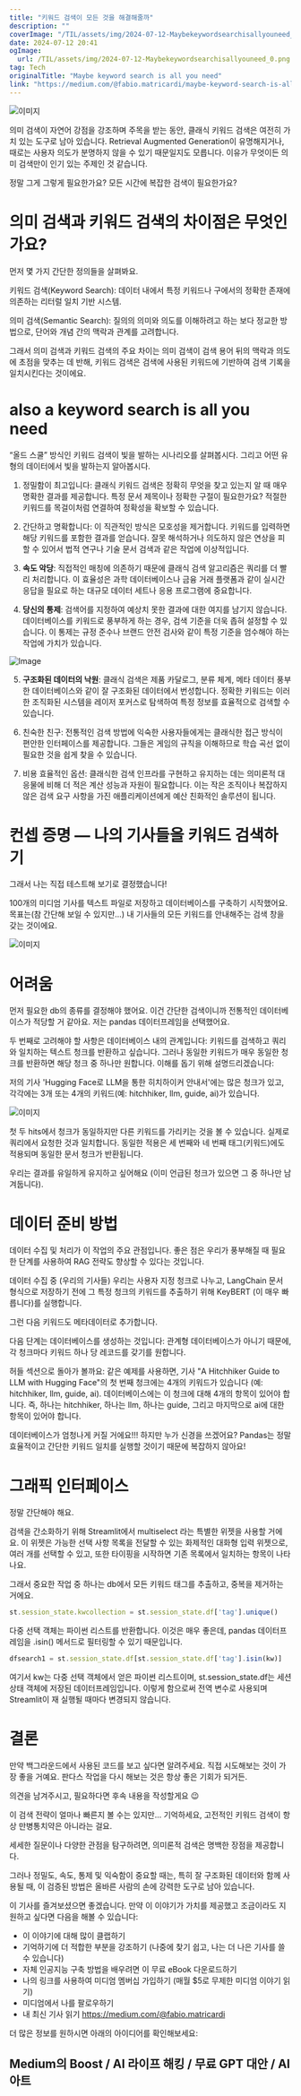 ```yaml
---
title: "키워드 검색이 모든 것을 해결해줄까"
description: ""
coverImage: "/TIL/assets/img/2024-07-12-Maybekeywordsearchisallyouneed_0.png"
date: 2024-07-12 20:41
ogImage: 
  url: /TIL/assets/img/2024-07-12-Maybekeywordsearchisallyouneed_0.png
tag: Tech
originalTitle: "Maybe keyword search is all you need"
link: "https://medium.com/@fabio.matricardi/maybe-keyword-search-is-all-you-need-4c1cdedbb3f9"
---
```





![이미지](/TIL/assets/img/2024-07-12-Maybekeywordsearchisallyouneed_0.png)

의미 검색이 자연어 강점을 강조하며 주목을 받는 동안, 클래식 키워드 검색은 여전히 가치 있는 도구로 남아 있습니다. Retrieval Augmented Generation이 유명해지거나, 때로는 사용자 의도가 분명하지 않을 수 있기 때문일지도 모릅니다. 이유가 무엇이든 의미 검색만이 인기 있는 주제인 것 같습니다.

정말 그게 그렇게 필요한가요? 모든 시간에 복잡한 검색이 필요한가요?

# 의미 검색과 키워드 검색의 차이점은 무엇인가요?


<div class="content-ad"></div>

먼저 몇 가지 간단한 정의들을 살펴봐요.

키워드 검색(Keyword Search): 데이터 내에서 특정 키워드나 구에서의 정확한 존재에 의존하는 리터럴 일치 기반 시스템.

의미 검색(Semantic Search): 질의의 의미와 의도를 이해하려고 하는 보다 정교한 방법으로, 단어와 개념 간의 맥락과 관계를 고려합니다.

그래서 의미 검색과 키워드 검색의 주요 차이는 의미 검색이 검색 용어 뒤의 맥락과 의도에 초점을 맞추는 데 반해, 키워드 검색은 검색에 사용된 키워드에 기반하여 검색 기록을 일치시킨다는 것이에요.

<div class="content-ad"></div>

# also a keyword search is all you need

“올드 스쿨” 방식인 키워드 검색이 빛을 발하는 시나리오를 살펴봅시다. 그리고 어떤 유형의 데이터에서 빛을 발하는지 알아봅시다.

1. 정밀함이 최고입니다: 클래식 키워드 검색은 정확히 무엇을 찾고 있는지 알 때 매우 명확한 결과를 제공합니다. 특정 문서 제목이나 정확한 구절이 필요한가요? 적절한 키워드를 목걸이처럼 연결하여 정확성을 확보할 수 있습니다.

2. 간단하고 명확합니다: 이 직관적인 방식은 모호성을 제거합니다. 키워드를 입력하면 해당 키워드를 포함한 결과를 얻습니다. 잘못 해석하거나 의도하지 않은 연상을 피할 수 있어서 법적 연구나 기술 문서 검색과 같은 작업에 이상적입니다.

<div class="content-ad"></div>

3. **속도 악당**: 직접적인 매칭에 의존하기 때문에 클래식 검색 알고리즘은 쿼리를 더 빨리 처리합니다. 이 효율성은 과학 데이터베이스나 금융 거래 플랫폼과 같이 실시간 응답을 필요로 하는 대규모 데이터 세트나 응용 프로그램에 중요합니다.

4. **당신의 통제**: 검색어를 지정하여 예상치 못한 결과에 대한 여지를 남기지 않습니다. 데이터베이스를 키워드로 풍부하게 하는 경우, 검색 기준을 더욱 좁혀 설정할 수 있습니다. 이 통제는 규정 준수나 브랜드 안전 검사와 같이 특정 기준을 엄수해야 하는 작업에 가치가 있습니다.

![Image](/TIL/assets/img/2024-07-12-Maybekeywordsearchisallyouneed_1.png)

5. **구조화된 데이터의 낙원**: 클래식 검색은 제품 카달로그, 분류 체계, 메타 데이터 풍부한 데이터베이스와 같이 잘 구조화된 데이터에서 번성합니다. 정확한 키워드는 이러한 조직화된 시스템을 레이저 포커스로 탐색하여 특정 정보를 효율적으로 검색할 수 있습니다.

<div class="content-ad"></div>

6. 친숙한 친구: 전통적인 검색 방법에 익숙한 사용자들에게는 클래식한 접근 방식이 편안한 인터페이스를 제공합니다. 그들은 게임의 규칙을 이해하므로 학습 곡선 없이 필요한 것을 쉽게 찾을 수 있습니다.

7. 비용 효율적인 옵션: 클래식한 검색 인프라를 구현하고 유지하는 데는 의미론적 대응물에 비해 더 적은 계산 성능과 자원이 필요합니다. 이는 작은 조직이나 복잡하지 않은 검색 요구 사항을 가진 애플리케이션에게 예산 친화적인 솔루션이 됩니다.

# 컨셉 증명 — 나의 기사들을 키워드 검색하기

그래서 나는 직접 테스트해 보기로 결정했습니다!

<div class="content-ad"></div>

100개의 미디엄 기사를 텍스트 파일로 저장하고 데이터베이스를 구축하기 시작했어요. 목표는(참 간단해 보일 수 있지만...) 내 기사들의 모든 키워드를 안내해주는 검색 창을 갖는 것이에요.

![이미지](/TIL/assets/img/2024-07-12-Maybekeywordsearchisallyouneed_2.png)

# 어려움

먼저 필요한 db의 종류를 결정해야 했어요. 이건 간단한 검색이니까 전통적인 데이터베이스가 적당할 거 같아요. 저는 pandas 데이터프레임을 선택했어요.

<div class="content-ad"></div>

두 번째로 고려해야 할 사항은 데이터베이스 내의 관계입니다: 키워드를 검색하고 쿼리와 일치하는 텍스트 청크를 반환하고 싶습니다. 그러나 동일한 키워드가 매우 동일한 청크를 반환하면 해당 청크 중 하나만 원합니다. 이해를 돕기 위해 설명드리겠습니다:

저의 기사 'Hugging Face로 LLM을 통한 히치하이커 안내서'에는 많은 청크가 있고, 각각에는 3개 또는 4개의 키워드(예: hitchhiker, llm, guide, ai)가 있습니다.

![이미지](/TIL/assets/img/2024-07-12-Maybekeywordsearchisallyouneed_3.png)

첫 두 hits에서 청크가 동일하지만 다른 키워드를 가리키는 것을 볼 수 있습니다. 실제로 쿼리에서 요청한 것과 일치합니다. 동일한 적용은 세 번째와 네 번째 태그(키워드)에도 적용되며 동일한 문서 청크가 반환됩니다.

<div class="content-ad"></div>

우리는 결과를 유일하게 유지하고 싶어해요 (이미 언급된 청크가 있으면 그 중 하나만 남겨둡니다).

# 데이터 준비 방법

데이터 수집 및 처리가 이 작업의 주요 관점입니다. 좋은 점은 우리가 풍부해질 때 필요한 단계를 사용하여 RAG 전략도 향상할 수 있다는 것입니다.

데이터 수집 중 (우리의 기사들) 우리는 사용자 지정 청크로 나누고, LangChain 문서 형식으로 저장하기 전에 그 특정 청크의 키워드를 추출하기 위해 KeyBERT (이 매우 빠릅니다)를 실행합니다.

<div class="content-ad"></div>

그런 다음 키워드도 메타데이터로 추가합니다.

다음 단계는 데이터베이스를 생성하는 것입니다: 관계형 데이터베이스가 아니기 때문에, 각 청크마다 키워드 하나 당 레코드를 갖기를 원합니다.

허들 섹션으로 돌아가 볼까요: 같은 예제를 사용하면, 기사 "A Hitchhiker Guide to LLM with Hugging Face"의 첫 번째 청크에는 4개의 키워드가 있습니다 (예: hitchhiker, llm, guide, ai). 데이터베이스에는 이 청크에 대해 4개의 항목이 있어야 합니다. 즉, 하나는 hitchhiker, 하나는 llm, 하나는 guide, 그리고 마지막으로 ai에 대한 항목이 있어야 합니다.

데이터베이스가 엄청나게 커질 거에요!!! 하지만 누가 신경을 쓰겠어요? Pandas는 정말 효율적이고 간단한 키워드 일치를 실행할 것이기 때문에 복잡하지 않아요!

<div class="content-ad"></div>

# 그래픽 인터페이스

정말 간단해야 해요.

검색을 간소화하기 위해 Streamlit에서 multiselect 라는 특별한 위젯을 사용할 거에요. 이 위젯은 가능한 선택 사항 목록을 전달할 수 있는 화제적인 대화형 입력 위젯으로, 여러 개를 선택할 수 있고, 또한 타이핑을 시작하면 기존 목록에서 일치하는 항목이 나타나요.

그래서 중요한 작업 중 하나는 db에서 모든 키워드 태그를 추출하고, 중복을 제거하는 거에요.

<div class="content-ad"></div>

```js
st.session_state.kwcollection = st.session_state.df['tag'].unique()
```

다중 선택 객체는 파이썬 리스트를 반환합니다. 이것은 매우 좋은데, pandas 데이터프레임을 .isin() 메서드로 필터링할 수 있기 때문입니다.

```js
dfsearch1 = st.session_state.df[st.session_state.df['tag'].isin(kw)]
```

여기서 kw는 다중 선택 객체에서 얻은 파이썬 리스트이며, st.session_state.df는 세션 상태 객체에 저장된 데이터프레임입니다. 이렇게 함으로써 전역 변수로 사용되며 Streamlit이 재 실행될 때마다 변경되지 않습니다.

<div class="content-ad"></div>

# 결론

만약 백그라운드에서 사용된 코드를 보고 싶다면 알려주세요. 직접 시도해보는 것이 가장 좋을 거예요. 판다스 작업을 다시 해보는 것은 항상 좋은 기회가 되거든.

의견을 남겨주시고, 필요하다면 후속 내용을 작성할게요 😉

이 검색 전략이 얼마나 빠른지 볼 수는 있지만... 기억하세요, 고전적인 키워드 검색이 항상 만병통치약은 아니라는 걸요.

<div class="content-ad"></div>

세세한 질문이나 다양한 관점을 탐구하려면, 의미론적 검색은 명백한 장점을 제공합니다.

그러나 정밀도, 속도, 통제 및 익숙함이 중요할 때는, 특히 잘 구조화된 데이터와 함께 사용될 때, 이 검증된 방법은 올바른 사람의 손에 강력한 도구로 남아 있습니다.

이 기사를 즐겨보셨으면 좋겠습니다. 만약 이 이야기가 가치를 제공했고 조금이라도 지원하고 싶다면 다음을 해볼 수 있습니다:

- 이 이야기에 대해 많이 클랩하기
- 기억하기에 더 적합한 부분을 강조하기 (나중에 찾기 쉽고, 나는 더 나은 기사를 쓸 수 있습니다)
- 자체 인공지능 구축 방법을 배우려면 이 무료 eBook 다운로드하기
- 나의 링크를 사용하여 미디엄 멤버십 가입하기 (매월 $5로 무제한 미디엄 이야기 읽기)
- 미디엄에서 나를 팔로우하기
- 내 최신 기사 읽기 https://medium.com/@fabio.matricardi

<div class="content-ad"></div>

더 많은 정보를 원하시면 아래의 아이디어를 확인해보세요:

## Medium의 Boost / AI 라이프 해킹 / 무료 GPT 대안 / AI 아트